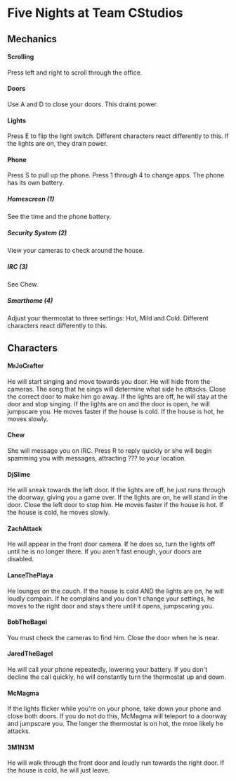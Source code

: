 # Five Nights at Team CStudios

## Mechanics

#### Scrolling
Press left and right to scroll through the office.

#### Doors
Use A and D to close your doors. This drains power.

#### Lights
Press E to flip the light switch. Different characters react differently to this. If the lights are on, they drain power.

#### Phone
Press S to pull up the phone. Press 1 through 4 to change apps. The phone has its own battery.
##### Homescreen (1)
See the time and the phone battery.
##### Security System (2)
View your cameras to check around the house.
##### IRC (3)
See Chew.
##### Smarthome (4)
Adjust your thermostat to three settings: Hot, Mild and Cold. Different characters react differently to this.

## Characters

#### MrJoCrafter
He will start singing and move towards you door. He will hide from the cameras. The song that he sings will determine what side he attacks. Close the correct door to make him go away. If the lights are off, he will stay at the door and stop singing. If the lights are on and the door is open, he will jumpscare you. He moves faster if the house is cold. If the house is hot, he moves slowly.

#### Chew
She will message you on IRC. Press R to reply quickly or she will begin spamming you with messages, attracting ??? to your location.

#### DjSlime
He will sneak towards the left door. If the lights are off, he just runs through the doorway, giving you a game over. If the lights are on, he will stand in the door. Close the left door to stop him. He moves faster if the house is hot. If the house is cold, he moves slowly.

#### ZachAttack
He will appear in the front door camera. If he does so, turn the lights off until he is no longer there. If you aren't fast enough, your doors are disabled.

#### LanceThePlaya
He lounges on the couch. If the house is cold AND the lights are on, he will loudly compain. If he complains and you don't change your settings, he moves to the right door and stays there until it opens, jumpscaring you.

#### BobTheBagel
You must check the cameras to find him. Close the door when he is near.

#### JaredTheBagel
He will call your phone repeatedly, lowering your battery. If you don't decline the call quickly, he will constantly turn the thermostat up and down.

#### McMagma
If the lights flicker while you're on your phone, take down your phone and close both doors. If you do not do this, McMagma will teleport to a doorway and jumpscare you. The longer the thermostat is on hot, the mroe likely he attacks.

#### 3M1N3M
He will walk through the front door and loudly run towards the right door. If the house is cold, he will just leave.

